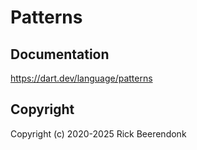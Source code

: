 # Patterns

## Documentation

https://dart.dev/language/patterns

## Copyright

Copyright (c) 2020-2025 Rick Beerendonk
